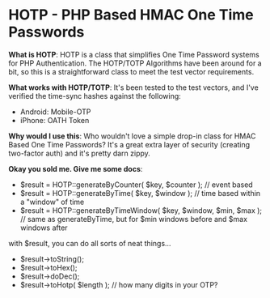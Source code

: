 HOTP - PHP Based HMAC One Time Passwords
========================================

**What is HOTP**:
HOTP is a class that simplifies One Time Password systems for PHP Authentication. The HOTP/TOTP Algorithms have been around for a bit, so this is a straightforward class to meet the test vector requirements.

**What works with HOTP/TOTP**:
It's been tested to the test vectors, and I've verified the time-sync hashes against the following:

* Android: Mobile-OTP
* iPhone: OATH Token

**Why would I use this**:
Who wouldn't love a simple drop-in class for HMAC Based One Time Passwords? It's a great extra layer of security (creating two-factor auth) and it's pretty darn zippy.

**Okay you sold me. Give me some docs**:

* $result = HOTP::generateByCounter( $key, $counter ); // event based
* $result = HOTP::generateByTime( $key, $window ); // time based within a "window" of time
* $result = HOTP::generateByTimeWindow( $key, $window, $min, $max ); // same as generateByTime, but for $min windows before and $max windows after

with $result, you can do all sorts of neat things...

* $result->toString();
* $result->toHex();
* $result->doDec();
* $result->toHotp( $length ); // how many digits in your OTP?
